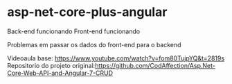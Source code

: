 # asp-net-core-plus-angular

Back-end funcionando
Front-end funcionando

Problemas em passar os dados do front-end para o backend

Videoaula base: https://www.youtube.com/watch?v=fom80TujpYQ&t=2819s
Repositorio do projeto original:https://github.com/CodAffection/Asp.Net-Core-Web-API-and-Angular-7-CRUD
